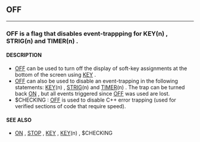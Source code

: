 ## OFF
---

### OFF is a flag that disables event-trappping for KEY(n) , STRIG(n) and TIMER(n) .

#### DESCRIPTION
* [OFF](./OFF.md) can be used to turn off the display of soft-key assignments at the bottom of the screen using [KEY](./KEY.md) .
* [OFF](./OFF.md) can also be used to disable an event-trapping in the following statements: [KEY](./KEY.md)(n) , [STRIG](./STRIG.md)(n) and [TIMER](./TIMER.md)(n) . The trap can be turned back [ON](./ON.md) , but all events triggered since [OFF](./OFF.md) was used are lost.
* $CHECKING : [OFF](./OFF.md) is used to disable C++ error trapping (used for verified sections of code that require speed).


#### SEE ALSO
* [ON](./ON.md) , [STOP](./STOP.md) , [KEY](./KEY.md) , [KEY](./KEY.md)(n) , $CHECKING
